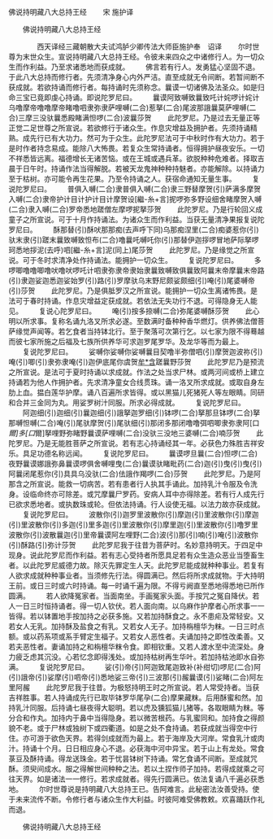   佛说持明藏八大总持王经
　　宋 施护译




　　佛说持明藏八大总持王经

　　　　西天译经三藏朝散大夫试鸿胪少卿传法大师臣施护奉　诏译
　　尔时世尊为末世众生。宣说持明藏八大总持王经。令彼未来四众之中诸修行人。为一切众生而作利益。乃至求诸悉地而获成就。
　　佛言若有行人。发勇猛心坚固不退。于此八大总持而修行者。先须清净身心内外严洁。直至成就无令间断。若暂间断不获成就。若欲持诵而修行者。每持诵时先须称念。曩谟一切诸佛及法圣众。如是归命三宝已竟即虔心持诵。即说陀罗尼曰。
　　曩谟阿致嚩致曩致吒计姹啰计姹计乌噜摩帝噜噜摩帝睹噜呬隶弥隶萨哩嚩(二合)惹拏(二合)尾波那誐曩莫萨哩嚩(二合)三摩三没驮曩悉殿睹满怛啰(二合)波曩莎贺
　　此陀罗尼。乃是过去无量正等正觉二足世尊之所宣说。若欲修行于诸众生。作息灾增益及拥护者。先须持诵精熟。成先行已有大功力。然可为于众生。此陀罗尼法可于中秋时作有大功力。若于是时作者持念易成。能除八大怖畏。若复众生常持诵者。恒得拥护昼夜安乐。一切不祥悉皆远离。福德增长无诸苦恼。或在王城或遇兵革。欲脱种种危难者。择取吉晨于日午时。持诵作法当得解脱。若被天龙鬼神种种持魅者。亦能解除。以持诵力至于枯树。亦可能令再生花果。乃至令持诵之人。获宿命通知无量生事。
　　复说陀罗尼曰。
　　普俱入嚩(二合)隶普俱入嚩(二合)隶三野替摩贺(引)萨满多摩贺入嚩(二合)隶帝护计目计护计目计摩贺设[繼-糸+言]抳啰弥多野设细舍睹摩贺入嚩(二合)隶入嚩(二合)罗帝悉地蹉僧左摩啰抳拏莎贺
　　此陀罗尼。乃是行轮回义成童子之所宣说。可于十月作持诵法。为诸众生而作利益。当获无量清净果报复说陀罗尼曰。
　　酥那替(引)酥吠那那痴(去声呼下同)乌那痴涅里(二合)痴婆惹你(引)驮末隶(引)蹉末曩致嚩致怛布(二合)噜曩吒嚩吒你(引)那替伊迦拶啰冒地萨际拏啰珂悉地拶泥(去呼)呬[繼-糸+言]泥(同上)尾莎贺
　　此陀罗尼。乃是缘觉之所宣说。可于冬时求清净处作持诵法。能拥护一切众生。
　　复说陀罗尼曰。
　　多啰唧噜噜唧噜吠噜吠啰吒计呬隶弥隶帝隶始隶曩致嚩致俱曩致阿曩末帝摩曩末帝路(引)隶迦娑迦悉迦娑始罗(引)路(引)罗摩驮乌末野尼颇娑颇细(引)唵(引)尾婆嚩帝(引)莎贺
　　此陀罗尼。乃是俱胝罗汉之所宣说。能拥护一切众生离诸怖畏。是法可于春时持诵。作息灾增益定获成就。若依法无失功行不退。可得隐身无人能见。
　　复说心陀罗尼曰。
　　唵(引)按多捺嚩(二合)弥尾婆嚩酥莎贺
　　此心明以所求事。复称名诵九洛叉所求必遂。至数满时备种种香华燃灯。供养佛法僧菩萨缘觉声闻等。若乞食者当持钵北行。至于聚落可次第行乞。以七家为限不得蓦越而彼七家所施之后福及七族所供养华可求迦罗尾罗华。及龙华等而为最上。
　　复说陀罗尼曰。
　　娑嚩你娑嚩你娑嚩曩目契噜半弥僧呬(引)摩贺迦波祢(引)唵(引)唧(引)隶弥隶唵(引)迦伊底尾你虞贺[牟*含](引)蹉曩野莎贺
　　此陀罗尼乃是预流之所宣说。是法可于夏时持诵以求成就。作法之处当求尸林。或两河间或桥上建立持诵若为他人作拥护者。先求清净童女合线贯珠。诵一洛叉所求成就。或取自身左肋上血。揾白莲华护摩。诵八百遍所求皆得。或以黑猫儿死猪死人等左眼睛。同研和合并三金同为丸。用娑罗树汁同服。所求必得成就。
　　复说陀罗尼曰。
　　阿迦细(引)迦细(引)曩迦细(引)誐拏迦罗细(引)钵啰(二合)拏那旦钵啰(二合)拏那嚩怛嚩(二合)唵(引)尾驮摩贺(引)尾驮细(引)那闭多那闭噜噜弭呬唧隶弥隶阿[口*爾]多[口*爾]拏哩野弥睹野曩谟萨哩嚩(二合)没驮三没地三婆嚩(二合)喃莎贺
　　此陀罗尼。乃是无能胜菩萨之所宣说。若有志心持诵经其一年。必获色力殊胜吉祥安乐。具足功德名称远闻。
　　复说陀罗尼曰。
　　曩谟啰旦曩(二合)怛啰(二合)夜野曩谟娜誐弥鼻曩谟啰俱舍嚩哩曳(二合)曩谟驮睹毗药(二合)迦(引)曳(引)曳(引)阿曩闭尾惹你(引)具具乌没驮(二合)佉誐作羯啰(二合)莎贺
　　此陀罗尼。乃是阿那含之所宣说。能救一切病苦。若有患者行人执其手诵此。加持乳汁令服及令洗身。设临命终亦可除差。或咒摩曩尸罗药。安病人耳中亦得除差。若有行人成先行已欲求悉地者。或执数珠或轮。但依法持诵。行人设使无福。以法力故亦获成就。
　　复说陀罗尼曰。
　　波散你(引)迦罗里波散你(引)摩迦(引)里波散你(引)摩迦(引)里波散你(引)多迦(引)里多迦(引)里波散你(引)摩里迦(引)里波散你(引)噜罗里波散你(引)波散曩迦(引)里帝曩谟阿左哩野(二合)波(引)那(引)喃(引)唵(引)波散你(引)酥路(引)弥计莎贺
　　此陀罗尼我于往昔为菩萨时。名妙意持明天。于四足中现身。说此陀罗尼而作利益。若有志心受持者所愿具足若有众生造众恶业当堕畜生者。以此陀罗尼威德力故。除灭先罪定生人天。此陀罗尼能成就种种事业。若复有人欲求成就种种事业者。当须修先行法。得圆满已。然后将所求成就物。于大持明王前。或日三时或六时持诵。每一时诵千遍为限。不得亏阙直至悉地得悉地已所作圆满。
　　若人欲降冤家者。当面南坐。手画冤家头面。手按咒之冤自降伏。若人一日三时恒持诵者。得一切人钦伏。若人面向南。以乌麻作护摩者心所求事一一皆得。若以钵置地手按加持之必获多施。又若加持酥食之。永不患疟及常轻安。又若女人无乳。加持酥及盐食之有乳。又若女人无子。加持栴檀华为粖。一日三时点额。或以药系项或系手臂定生福子。又若女人恶性者。夫诵加持之即性改柔善。又若夫恶性者。妻诵加持之和栴檀华粖令食。即相钦重。又若人渡水至中流深处。身力疲乏虑其沉没。心若忆念即得浅处。或加持枯树再生华叶。若加持枯池即水自弥满。
　　复说陀罗尼曰。
　　娑(引)帝(引)阿迦致尾迦致补(补绀切)啰尼(二合)阿(引)誐帝(引)娑摩(引)呬帝(引)悉地娑三帝(引)三波那(引)赧曩谟(引)娑睹(二合)阿左里阿赧
　　此陀罗尼我于往昔。为极怒持明王时之所宣说。若人常受持者。当获吉祥胜事。若人持诵成先行已取毕钵罗华尾孕(二合)摩果藏粖。后用酥蜜和然。加持乳汁同服。后持诵七昼夜得大聪明。若以虎及獯狐猫儿猪等。各取眼睛为粖。等分合和作丸。加持内于鼻中当得隐身。若以微苦根药。与乳蜜同和。加持食之得颜貌不老。或于尸林或独树下或四衢道。如是之处不食持诵。若获成就当得空中行住。亦可游于欲色天界。若得剑成就而为最上。若于海岸及大河岸。常食乳汁或肉汁。持诵十个月。日日相应身心不退。必获海中河中异宝。若于山上有龙处。常食菉豆及酥持诵。得龙送珠金。若于忧昙钵树下持诵。常乞食诵不间断。至成就咒酥。须臾间成水。服之得解世间种种之法。若以土捏作师子加持。若得成就乘之可往天界。如是诸法一一修行。若求成就者。得先行圆满已。依法复诵八千遍必获悉地。
　　尔时世尊说是持明藏八大总持王已。告阿难言。此秘密法汝善受持。使于未来流传不断。令修行者与诸众生作大利益。时彼阿难受佛教敕。欢喜踊跃作礼而退。

　　佛说持明藏八大总持王经


